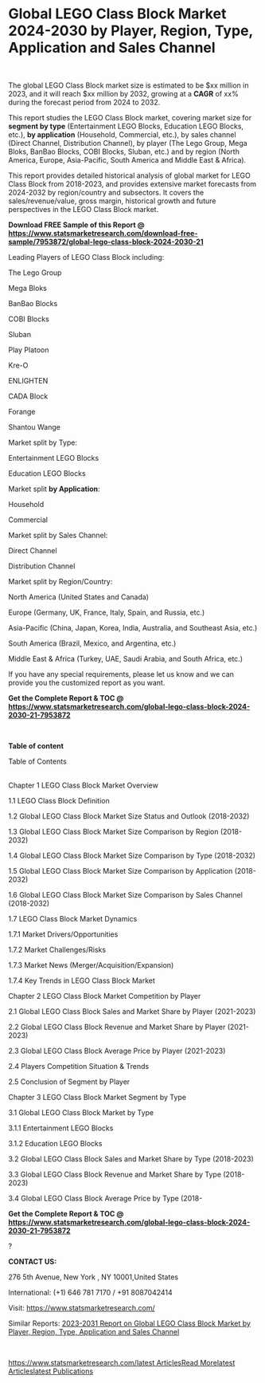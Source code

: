 <h1>Global LEGO Class Block Market 2024-2030 by Player, Region, Type, Application and Sales Channel</h1><br/><p>The global LEGO Class Block market size is estimated to be $xx million in 2023, and it will reach $xx million by 2032, growing at a <strong>CAGR</strong> of xx% during the forecast period from 2024 to 2032.</p>
 
 
 
 <p>This report studies the LEGO Class Block market, covering market size for <strong>segment by type</strong> (Entertainment LEGO Blocks, Education LEGO Blocks, etc.), <strong>by application</strong> (Household, Commercial, etc.), by sales channel (Direct Channel, Distribution Channel), by player (The Lego Group, Mega Bloks, BanBao Blocks, COBI Blocks, Sluban, etc.) and by region (North America, Europe, Asia-Pacific, South America and Middle East & Africa).</p>
 
 
 
 <p>This report provides detailed historical analysis of global market for LEGO Class Block from 2018-2023, and provides extensive market forecasts from 2024-2032 by region/country and subsectors. It covers the sales/revenue/value, gross margin, historical growth and future perspectives in the LEGO Class Block market.</p>
 
 
 
 <p><strong>Download FREE Sample of this Report @ <a href="https://www.statsmarketresearch.com/download-free-sample/7953872/global-lego-class-block-2024-2030-21">https://www.statsmarketresearch.com/download-free-sample/7953872/global-lego-class-block-2024-2030-21</a></strong></p>
 
 
 
 <p>Leading Players of LEGO Class Block including:</p>
 
 
 
 <p>The Lego Group</p>
 
 
 
 <p>Mega Bloks</p>
 
 
 
 <p>BanBao Blocks</p>
 
 
 
 <p>COBI Blocks</p>
 
 
 
 <p>Sluban</p>
 
 
 
 <p>Play Platoon</p>
 
 
 
 <p>Kre-O</p>
 
 
 
 <p>ENLIGHTEN</p>
 
 
 
 <p>CADA Block</p>
 
 
 
 <p>Forange</p>
 
 
 
 <p>Shantou Wange</p>
 
 
 
 <p>Market split by Type:</p>
 
 
 
 <p>Entertainment LEGO Blocks</p>
 
 
 
 <p>Education LEGO Blocks</p>
 
 
 
 <p>Market split <strong>by Application</strong>:</p>
 
 
 
 <p>Household</p>
 
 
 
 <p>Commercial</p>
 
 
 
 <p>Market split by Sales Channel:</p>
 
 
 
 <p>Direct Channel</p>
 
 
 
 <p>Distribution Channel</p>
 
 
 
 <p>Market split by Region/Country:</p>
 
 
 
 <p>North America (United States and Canada)</p>
 
 
 
 <p>Europe (Germany, UK, France, Italy, Spain, and Russia, etc.)</p>
 
 
 
 <p>Asia-Pacific (China, Japan, Korea, India, Australia, and Southeast Asia, etc.)</p>
 
 
 
 <p>South America (Brazil, Mexico, and Argentina, etc.)</p>
 
 
 
 <p>Middle East & Africa (Turkey, UAE, Saudi Arabia, and South Africa, etc.)</p>
 
 
 
 <p>If you have any special requirements, please let us know and we can provide you the customized report as you want.</p>
 
 
 
 <div><b>Get the Complete Report & TOC @ <a href="https://www.statsmarketresearch.com/global-lego-class-block-2024-2030-21-7953872">https://www.statsmarketresearch.com/global-lego-class-block-2024-2030-21-7953872</a></b></div>
 
 
 
 <p><br />
 
 <b>Table of content</b></p>
 
 
 
 <p>Table of Contents<br />
 
 <br />
 
 Chapter 1 LEGO Class Block Market Overview<br />
 
 1.1 LEGO Class Block Definition<br />
 
 1.2 Global LEGO Class Block Market Size Status and Outlook (2018-2032)<br />
 
 1.3 Global LEGO Class Block Market Size Comparison by Region (2018-2032)<br />
 
 1.4 Global LEGO Class Block Market Size Comparison by Type (2018-2032)<br />
 
 1.5 Global LEGO Class Block Market Size Comparison by Application (2018-2032)<br />
 
 1.6 Global LEGO Class Block Market Size Comparison by Sales Channel (2018-2032)<br />
 
 1.7 LEGO Class Block Market Dynamics<br />
 
 1.7.1 Market Drivers/Opportunities<br />
 
 1.7.2 Market Challenges/Risks<br />
 
 1.7.3 Market News (Merger/Acquisition/Expansion)<br />
 
 1.7.4 Key Trends in LEGO Class Block Market<br />
 
 Chapter 2 LEGO Class Block Market Competition by Player<br />
 
 2.1 Global LEGO Class Block Sales and Market Share by Player (2021-2023)<br />
 
 2.2 Global LEGO Class Block Revenue and Market Share by Player (2021-2023)<br />
 
 2.3 Global LEGO Class Block Average Price by Player (2021-2023)<br />
 
 2.4 Players Competition Situation & Trends<br />
 
 2.5 Conclusion of Segment by Player<br />
 
 Chapter 3 LEGO Class Block Market Segment by Type<br />
 
 3.1 Global LEGO Class Block Market by Type<br />
 
 3.1.1 Entertainment LEGO Blocks<br />
 
 3.1.2 Education LEGO Blocks<br />
 
 3.2 Global LEGO Class Block Sales and Market Share by Type (2018-2023)<br />
 
 3.3 Global LEGO Class Block Revenue and Market Share by Type (2018-2023)<br />
 
 3.4 Global LEGO Class Block Average Price by Type (2018-</p>
 
 
 
 <div><b>Get the Complete Report & TOC @ <a href="https://www.statsmarketresearch.com/global-lego-class-block-2024-2030-21-7953872">https://www.statsmarketresearch.com/global-lego-class-block-2024-2030-21-7953872</a></b></div>
 
 
 
 <p>? </p>
 
 
 
 <p><b>CONTACT US:</b><br />
 
 276 5th Avenue, New York , NY 10001,United States<br />
 
 International: (+1) 646 781 7170 / +91 8087042414<br />
 
 Visit: <a href="https://www.statsmarketresearch.com/">https://www.statsmarketresearch.com/</a><br />
 
 Similar Reports: <a href="https://www.statsmarketresearch.com/global-lego-class-block-2024-2030-21-7953872">2023-2031 Report on Global LEGO Class Block Market by Player, Region, Type, Application and Sales Channel</a><br />
 
 <br />
 
 <a href="https://gyeongbokgung.com">https://www.statsmarketresearch.com/</a><a href="https://hallyeomaritime.com">latest Articles</a><a href="https://jingwansa.com">Read More</a><a href="https://nguoiviet.jp/">latest Articles</a><a href="https://www.intelmarketresearch.com/">latest Publications</a></p>